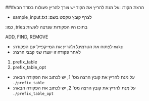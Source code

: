###הרצת הקוד:
:על מנת להריץ את הקוד יש צורך להריץ פעולות בסדר הבא
- sample_input.txt :לצרף קובץ טקסט בשם

 :כמו ,trieבתוכו היו הפקודות שנרצה לעשות ב

 ADD, FIND, REMOVE
 
- :לפתוח את הטרמינל ולהריץ את המייקפייל עם הפקודה
 `make`
- :לאחר פקודה זו יווצרו שני קבצי הרצה
1. prefix_table
2. prefix_table_opt

- :על מנת להריץ את קובץ הרצה מס' 1, יש לכתוב את הפקודה הבאה
 `./prefix_table`
- :על מנת להריץ את קובץ הרצה מס' 2, יש לכתוב את הפקודה הבאה
 `./prefix_table_opt`

